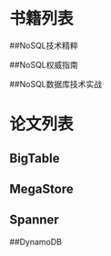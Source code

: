 # 书籍列表

##NoSQL技术精粹





##NoSQL权威指南

##NoSQL数据库技术实战



# 论文列表

## BigTable





## MegaStore



## Spanner



##DynamoDB





